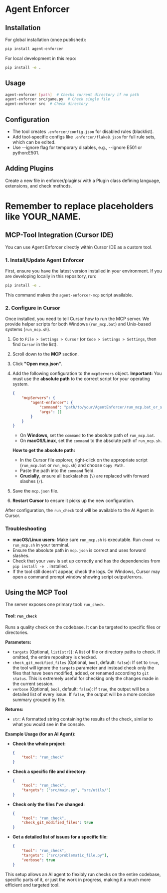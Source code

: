 # Agent Enforcer

## Installation

For global installation (once published):

```bash
pip install agent-enforcer
```

For local development in this repo:

```bash
pip install -e .
```

## Usage

```bash
agent-enforcer [path]  # Checks current directory if no path
agent-enforcer src/game.py  # Check single file
agent-enforcer src  # Check directory
```

## Configuration

-   The tool creates `.enforcer/config.json` for disabled rules (blacklist).
-   Add tool-specific configs like `.enforcer/flake8.json` for full rule sets, which can be edited.
-   Use --ignore flag for temporary disables, e.g., --ignore E501 or python:E501.

## Adding Plugins

Create a new file in enforcer/plugins/ with a Plugin class defining language, extensions, and check methods.

# Remember to replace placeholders like YOUR_NAME.

## MCP-Tool Integration (Cursor IDE)

You can use Agent Enforcer directly within Cursor IDE as a custom tool.

### 1. Install/Update Agent Enforcer

First, ensure you have the latest version installed in your environment. If you are developing locally in this repository, run:

```bash
pip install -e .
```

This command makes the `agent-enforcer-mcp` script available.

### 2. Configure in Cursor

Once installed, you need to tell Cursor how to run the MCP server. We provide helper scripts for both Windows (`run_mcp.bat`) and Unix-based systems (`run_mcp.sh`).

1.  Go to `File > Settings > Cursor` (or `Code > Settings > Settings`, then find `Cursor` in the list).
2.  Scroll down to the **MCP** section.
3.  Click **"Open mcp.json"**.
4.  Add the following configuration to the `mcpServers` object. **Important:** You must use the **absolute path** to the correct script for your operating system.

    ```json
    {
        "mcpServers": {
            "agent-enforcer": {
                "command": "path/to/your/AgentEnforcer/run_mcp.bat_or_sh",
                "args": []
            }
        }
    }
    ```

    -   On **Windows**, set the `command` to the absolute path of `run_mcp.bat`.
    -   On **macOS/Linux**, set the `command` to the absolute path of `run_mcp.sh`.

    **How to get the absolute path:**

    -   In the Cursor file explorer, right-click on the appropriate script (`run_mcp.bat` or `run_mcp.sh`) and choose `Copy Path`.
    -   Paste the path into the `command` field.
    -   **Crucially**, ensure all backslashes (`\`) are replaced with forward slashes (`/`).

5.  Save the `mcp.json` file.
6.  **Restart Cursor** to ensure it picks up the new configuration.

After configuration, the `run_check` tool will be available to the AI Agent in Cursor.

### Troubleshooting

-   **macOS/Linux users:** Make sure `run_mcp.sh` is executable. Run `chmod +x run_mcp.sh` in your terminal.
-   Ensure the absolute path in `mcp.json` is correct and uses forward slashes.
-   Check that your `venv` is set up correctly and has the dependencies from `pip install -e .` installed.
-   If the tool still doesn't appear, check the logs. On Windows, Cursor may open a command prompt window showing script output/errors.

## Using the MCP Tool

The server exposes one primary tool: `run_check`.

#### Tool: `run_check`

Runs a quality check on the codebase. It can be targeted to specific files or directories.

**Parameters:**

-   `targets` (Optional, `list[str]`): A list of file or directory paths to check. If omitted, the entire repository is checked.
-   `check_git_modified_files` (Optional, `bool`, default: `false`): If set to `true`, the tool will ignore the `targets` parameter and instead check only the files that have been modified, added, or renamed according to `git status`. This is extremely useful for checking only the changes made in the current session.
-   `verbose` (Optional, `bool`, default: `false`): If `true`, the output will be a detailed list of every issue. If `false`, the output will be a more concise summary grouped by file.

**Returns:**

-   `str`: A formatted string containing the results of the check, similar to what you would see in the console.

**Example Usage (for an AI Agent):**

-   **Check the whole project:**
    ```json
    {
        "tool": "run_check"
    }
    ```
-   **Check a specific file and directory:**
    ```json
    {
        "tool": "run_check",
        "targets": ["src/main.py", "src/utils/"]
    }
    ```
-   **Check only the files I've changed:**
    ```json
    {
        "tool": "run_check",
        "check_git_modified_files": true
    }
    ```
-   **Get a detailed list of issues for a specific file:**
    ```json
    {
        "tool": "run_check",
        "targets": ["src/problematic_file.py"],
        "verbose": true
    }
    ```

This setup allows an AI agent to flexibly run checks on the entire codebase, specific parts of it, or just the work in progress, making it a much more efficient and targeted tool.
